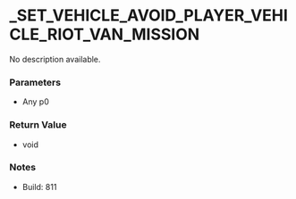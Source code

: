 # _SET_VEHICLE_AVOID_PLAYER_VEHICLE_RIOT_VAN_MISSION

No description available.

### Parameters
* Any p0

### Return Value
* void

### Notes
* Build: 811

